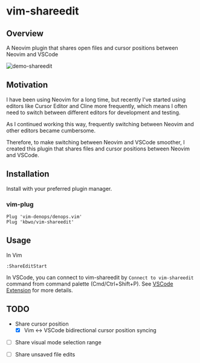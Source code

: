 # vim-shareedit

## Overview

A Neovim plugin that shares open files and cursor positions between Neovim and VSCode

![demo-shareedit](https://github.com/user-attachments/assets/3d486643-4226-4396-9c7a-a955013940de)


## Motivation
I have been using Neovim for a long time, but recently I've started using editors like Cursor Editor and Cline more frequently, which means I often need to switch between different editors for development and testing.

As I continued working this way, frequently switching between Neovim and other editors became cumbersome.

Therefore, to make switching between Neovim and VSCode smoother, I created this plugin that shares files and cursor positions between Neovim and VSCode.

## Installation
Install with your preferred plugin manager.


### vim-plug
```
Plug 'vim-denops/denops.vim'
Plug 'kbwo/vim-shareedit'
```

## Usage

In Vim
```
:ShareEditStart
```

In VSCode, you can connect to vim-shareedit by `Connect to vim-shareedit` command from command palette (Cmd/Ctrl+Shift+P).
See [VSCode Extension](https://marketplace.visualstudio.com/items?itemName=kbwo.shareedit) for more details.

## TODO

- Share cursor position
    - [x] Vim <-> VSCode bidirectional cursor position syncing
- [ ] Share visual mode selection range
- [ ] Share unsaved file edits

